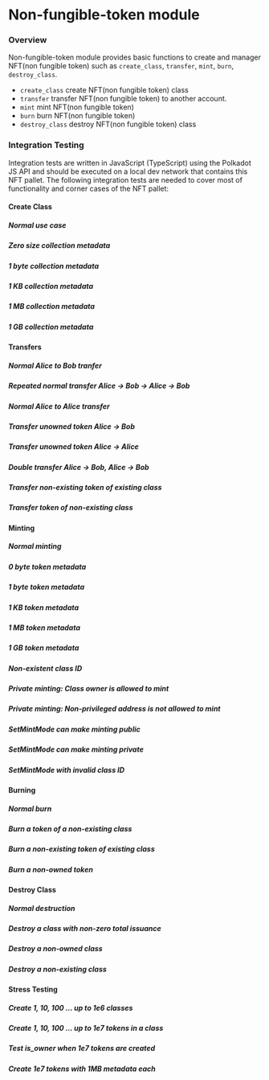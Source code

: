 # Non-fungible-token module

### Overview

Non-fungible-token module provides basic functions to create and manager NFT(non fungible token) such as `create_class`, `transfer`, `mint`, `burn`, `destroy_class`.

- `create_class` create NFT(non fungible token) class
- `transfer` transfer NFT(non fungible token) to another account.
- `mint` mint NFT(non fungible token)
- `burn` burn NFT(non fungible token)
- `destroy_class` destroy NFT(non fungible token) class

### Integration Testing

Integration tests are written in JavaScript (TypeScript) using the Polkadot JS API and should be executed on a local dev network that contains this NFT pallet. The following integration tests are needed to cover most of functionality and corner cases of the NFT pallet:

#### Create Class
##### Normal use case
##### Zero size collection metadata
##### 1 byte collection metadata
##### 1 KB collection metadata 
##### 1 MB collection metadata
##### 1 GB collection metadata

#### Transfers
##### Normal Alice to Bob tranfer
##### Repeated normal transfer Alice -> Bob -> Alice -> Bob
##### Normal Alice to Alice transfer
##### Transfer unowned token Alice -> Bob
##### Transfer unowned token Alice -> Alice
##### Double transfer Alice -> Bob, Alice -> Bob
##### Transfer non-existing token of existing class
##### Transfer token of non-existing class

#### Minting
##### Normal minting 
##### 0 byte token metadata
##### 1 byte token metadata
##### 1 KB token metadata
##### 1 MB token metadata
##### 1 GB token metadata
##### Non-existent class ID
##### Private minting: Class owner is allowed to mint
##### Private minting: Non-privileged address is not allowed to mint
##### SetMintMode can make minting public
##### SetMintMode can make minting private
##### SetMintMode with invalid class ID

#### Burning
##### Normal burn
##### Burn a token of a non-existing class 
##### Burn a non-existing token of existing class
##### Burn a non-owned token

#### Destroy Class
##### Normal destruction
##### Destroy a class with non-zero total issuance
##### Destroy a non-owned class
##### Destroy a non-existing class

#### Stress Testing
##### Create 1, 10, 100 ... up to 1e6 classes
##### Create 1, 10, 100 ... up to 1e7 tokens in a class
##### Test is_owner when 1e7 tokens are created
##### Create 1e7 tokens with 1MB metadata each
